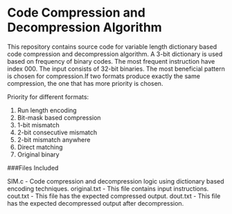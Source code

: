 # Code Compression and Decompression Algorithm

This repository contains source code for variable length dictionary based code compression 
and decompression algorithm. A 3-bit dictionary is used based on frequency of binary codes.
The most frequent instruction have index 000. The input consists of 32-bit binaries. The most
beneficial pattern is chosen for compression.If two formats produce exactly the same compression, 
the one that has more priority is chosen. 

Priority for different formats:
1. Run length encoding
2. Bit-mask based compression
3. 1-bit mismatch
4. 2-bit consecutive mismatch
5. 2-bit mismatch anywhere
6. Direct matching
7. Original binary

###Files Included

SIM.c     	 - Code compression and decompression logic using dictionary based encoding techniques.
original.txt - This file contains input instructions.
cout.txt     - This file has the expected compressed output.
dout.txt     - This file has the expected decompressed output after decompression.